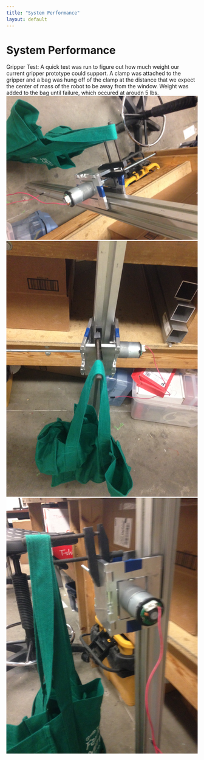 ```yaml
---
title: "System Performance"
layout: default
---
```


# System Performance #

Gripper Test:
   A quick test was run to figure out how much weight our current gripper prototype could support.  A clamp was attached to the gripper and a bag was hung off of the clamp at the distance that we expect the center of mass of the robot to be away from the window.  Weight was added to the bag until failure, which occured at aroudn 5 lbs.
   <img src="../images/griptest1.JPG" />
   <img src="../images/griptest2.JPG" />
   <img src="../images/griptest3.JPG" />
